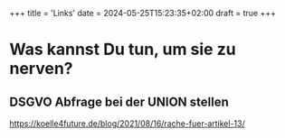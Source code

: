 +++
title = 'Links'
date = 2024-05-25T15:23:35+02:00
draft = true
+++

# Was kannst Du tun, um sie zu nerven?

## DSGVO Abfrage bei der UNION stellen

https://koelle4future.de/blog/2021/08/16/rache-fuer-artikel-13/
